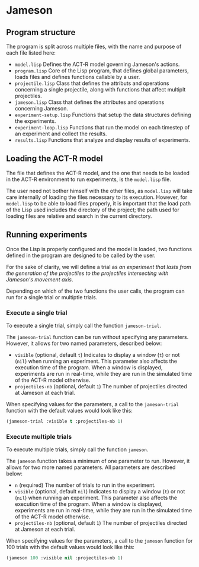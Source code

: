 # Jameson

## Program structure

The program is split across multiple files, with the name and purpose of each file listed here:

- `model.lisp` Defines the ACT-R model governing Jameson's actions.
- `program.lisp` Core of the Lisp program, that defines global parameters, loads files and defines functions callable by a user.
- `projectile.lisp` Class that defines the attributs and operations concerning a single projectile, along with functions that affect multiplt projectiles.
- `jameson.lisp` Class that defines the attributes and operations concerning Jameson.
- `experiment-setup.lisp` Functions that setup the data structures defining the experiments.
- `experiment-loop.lisp` Functions that run the model on each timestep of an experiment and collect the results.
- `results.lisp` Functions that analyze and display results of experiments.

## Loading the ACT-R model

The file that defines the ACT-R model, and the one that needs to be loaded in the ACT-R environment to run experiments, is the `model.lisp` file.

The user need not bother himself with the other files, as `model.lisp` will take care internally of loading the files necessary to its execution. However, for `model.lisp` to be able to load files properly, it is important that the load path of the Lisp used includes the directory of the project; the path used for loading files are relative and search in the current directory.

## Running experiments

Once the Lisp is properly configured and the model is loaded, two functions defined in the program are designed to be called by the user.

For the sake of clarity, we will define a trial as _an experiment that lasts from the generation of the projectiles to the projectiles intersecting with Jameson's movement axis_.

Depending on which of the two functions the user calls, the program can run for a single trial or multiptle trials.

### Execute a single trial

To execute a single trial, simply call the function `jameson-trial`.

The `jameson-trial` function can be run without specifying any parameters. However, it allows for two named parameters, described below:
- `visible` (optional, default `t`) Indicates to display a window (`t`) or not (`nil`) when running an experiment. This parameter also affects the execution time of the program. When a window is displayed, experiments are run in real-time, while they are run in the simulated time of the ACT-R model otherwise.
- `projectiles-nb` (optional, default `1`) The number of projectiles directed at Jameson at each trial.

When specifying values for the parameters, a call to the `jameson-trial` function with the default values would look like this:
```lisp
(jameson-trial :visible t :projectiles-nb 1)
```

### Execute multiple trials
To execute multiple trials, simply call the function `jameson`.

The `jameson` function takes a minimum of one parameter to run. However, it allows for two more named parameters. All parameters are described below:
- `n` (required) The number of trials to run in the experiment.
- `visible` (optional, default `nil`) Indicates to display a window (`t`) or not (`nil`) when running an experiment. This parameter also affects the execution time of the program. When a window is displayed, experiments are run in real-time, while they are run in the simulated time of the ACT-R model otherwise.
- `projectiles-nb` (optional, default `1`) The number of projectiles directed at Jameson at each trial.

When specifying values for the parameters, a call to the `jameson` function for 100 trials with the default values would look like this:
```lisp
(jameson 100 :visible nil :projectiles-nb 1)
```
